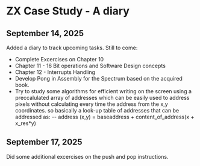 # ZX Case Study - A diary

## September 14, 2025

Added a diary to track upcoming tasks.
Still to come:

- Complete Excercises on Chapter 10
- Chapter 11 - 16 Bit operations and Software Design concepts
- Chapter 12 - Interrupts Handling
- Develop Pong in Assembly for the Spectrum based on the acquired book.
- Try to study some algorithms for efficient writing on the screen using a preccalulated array of addresses which can be easily used to address pixels without calculating every time the address from the x,y coordinates. so basically a look-up table of addresses that can be addressed as:
-- address (x,y) = baseaddress + content_of_address(x + x_res*y)

## September 17, 2025

Did some additional excercises on the push and pop instructions.

